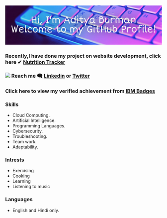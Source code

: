 ![Header](https://github.com/AdityaBurman/AdityaBurman/blob/main/AdityaBurman.jpg)
### Recently,I have done my project on website development, click here ✔ <a href="http://nutritiontracker.lovestoblog.com/" target="_blank">Nutrition Tracker</a>
### <img src="https://media.giphy.com/media/hvRJCLFzcasrR4ia7z/giphy.gif" width="25px"> Reach me 🗨 <a href="https://www.linkedin.com/in/aditya-burman-240196/" target="_blank">Linkedin</a> or <a href="https://twitter.com/Aditya_Burman_/" target="_blank">Twitter</a>
### Click here to view my verified achievement from <a href="https://www.credly.com/users/aditya-burman.2ea540c4/" target="_blank">IBM Badges</a>
### Skills
- Cloud Computing.
- Artificial Intelligence. 
- Programming Languages.
- Cybersecurity.
- Troubleshooting.
- Team work.
- Adaptability.
### Intrests
- Exercising
- Cooking
- Learning
- Listening to music
### Languages 
- English and Hindi only.
<!---
AdityaBurman/AdityaBurman is a ✨ special ✨ repository because its `README.md` (this file) appears on your GitHub profile.
You can click the Preview link to take a look at your changes.
--->

